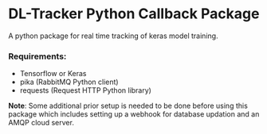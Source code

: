 # DL-Tracker Python Callback Package
A python package for real time tracking of keras model training.

### Requirements:
- Tensorflow or Keras
- pika (RabbitMQ Python client)
- requests (Request HTTP Python library)

__Note__: Some additional prior setup is needed to be done before using this package which includes setting up a webhook for database updation and an AMQP cloud server.
